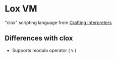 # Lox VM

"clox" scripting language from [Crafting Interpreters](https://www.craftinginterpreters.com)

## Differences with clox

- Supports modulo operator ( `%` )
